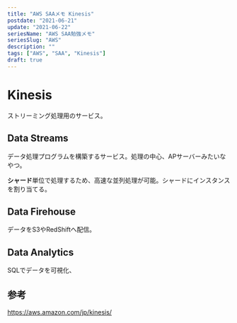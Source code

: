 ```yaml
---
title: "AWS SAAメモ Kinesis"
postdate: "2021-06-21"
update: "2021-06-22"
seriesName: "AWS SAA勉強メモ"
seriesSlug: "AWS"
description: ""
tags: ["AWS", "SAA", "Kinesis"]
draft: true
---
```


# Kinesis

ストリーミング処理用のサービス。

## Data Streams

データ処理プログラムを構築するサービス。処理の中心、APサーバーみたいなやつ。

**シャード**単位で処理するため、高速な並列処理が可能。シャードにインスタンスを割り当てる。

## Data Firehouse

データをS3やRedShiftへ配信。

## Data Analytics

SQLでデータを可視化、

## 参考

https://aws.amazon.com/jp/kinesis/